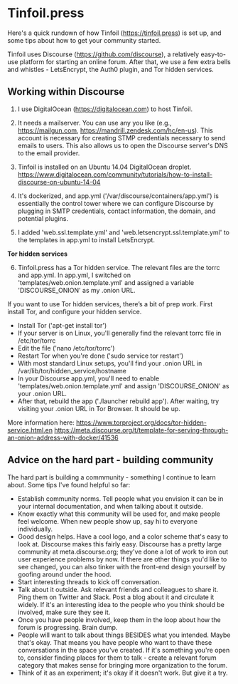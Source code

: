 Tinfoil.press
=========
Here's a quick rundown of how Tinfoil (https://tinfoil.press) is set up, and some tips about how to get your community started.

Tinfoil uses Discourse (https://github.com/discourse), a relatively easy-to-use platform for starting an online forum. After that, we use a few extra bells and whistles - LetsEncrypt, the Auth0 plugin, and Tor hidden services.

Working within Discourse
---------

1) I use DigitalOcean (https://digitalocean.com) to host Tinfoil.

2) It needs a mailserver. You can use any you like (e.g., https://mailgun.com, https://mandrill.zendesk.com/hc/en-us). This account is necessary for creating STMP credentials necessary to send emails to users. This also allows us to open the Discourse server's DNS to the email provider.

3) Tinfoil is installed on an Ubuntu 14.04 DigitalOcean droplet. https://www.digitalocean.com/community/tutorials/how-to-install-discourse-on-ubuntu-14-04

4) It's dockerized, and app.yml ('/var/discourse/containers/app.yml') is essentially the control tower where we can configure Discourse by plugging in SMTP credentials, contact information, the domain, and potential plugins.

5) I added 'web.ssl.template.yml' and 'web.letsencrypt.ssl.template.yml' to the templates in app.yml to install LetsEncrypt.

**Tor hidden services**

6) Tinfoil.press has a Tor hidden service. The relevant files are the torrc and app.yml. In app.yml, I switched on 'templates/web.onion.template.yml' and assigned a variable 'DISCOURSE_ONION' as my .onion URL.

If you want to use Tor hidden services, there’s a bit of prep work. First install Tor, and configure your hidden service. 
- Install Tor ('apt-get install tor')
- If your server is on Linux, you'll generally find the relevant torrc file in /etc/tor/torrc
- Edit the file ('nano /etc/tor/torrc')
- Restart Tor when you're done ('sudo service tor restart')
- With most standard Linux setups, you'll find your .onion URL in /var/lib/tor/hidden_service/hostname
- In your Discourse app.yml, you'll need to enable 'templates/web.onion.template.yml' and assign 'DISCOURSE_ONION' as your .onion URL.
- After that, rebuild the app ('./launcher rebuild app'). After waiting, try visiting your .onion URL in Tor Browser. It should be up.

More information here:
https://www.torproject.org/docs/tor-hidden-service.html.en
https://meta.discourse.org/t/template-for-serving-through-an-onion-address-with-docker/41536

Advice on the hard part - building community
--------

The hard part is building a commmunity - something I continue to learn about. Some tips I've found helpful so far: 
- Establish community norms. Tell people what you envision it can be in your internal documentation, and when talking about it outside.
- Know exactly what this community will be used for, and make people feel welcome. When new people show up, say hi to everyone individually.
- Good design helps. Have a cool logo, and a color scheme that's easy to look at. Discourse makes this fairly easy. Discourse has a pretty large community at meta.discourse.org; they've done a lot of work to iron out user experience problems by now. If there are other things you'd like to see changed, you can also tinker with the front-end design yourself by goofing around under the hood.
- Start interesting threads to kick off conversation.
- Talk about it outside. Ask relevant friends and colleagues to share it. Ping them on Twitter and Slack. Post a blog about it and circulate it widely. If it's an interesting idea to the people who you think should be involved, make sure they see it.
- Once you have people involved, keep them in the loop about how the forum is progressing. Brain dump.
- People will want to talk about things BESIDES what you intended. Maybe that's okay. That means you have people who want to thave these conversations in the space you've created. If it's something you're open to, consider finding places for them to talk - create a relevant forum category that makes sense for bringing more organization to the forum.
- Think of it as an experiment; it's okay if it doesn't work. But give it a try.
